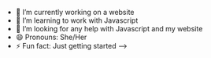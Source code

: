 - 🔭 I’m currently working on a website
- 🌱 I’m learning to work with Javascript
- 🤔 I’m looking for any help with Javascript and my website
- 😄 Pronouns: She/Her
- ⚡ Fun fact: Just getting started
-->
